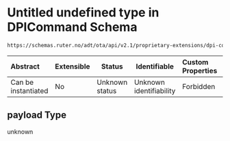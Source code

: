 # Untitled undefined type in DPICommand Schema

```txt
https://schemas.ruter.no/adt/ota/api/v2.1/proprietary-extensions/dpi-command.json#/examples/0/payload
```




| Abstract            | Extensible | Status         | Identifiable            | Custom Properties | Additional Properties | Access Restrictions | Defined In                                                                                        |
| :------------------ | ---------- | -------------- | ----------------------- | :---------------- | --------------------- | ------------------- | ------------------------------------------------------------------------------------------------- |
| Can be instantiated | No         | Unknown status | Unknown identifiability | Forbidden         | Allowed               | none                | [dpi-command.json\*](../../schema/proprietary-extensions/dpi-command.json "open original schema") |

## payload Type

unknown
